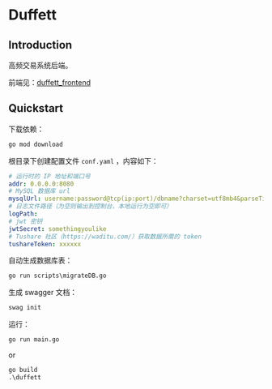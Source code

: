 # Duffett

## Introduction

高频交易系统后端。

前端见：[duffett_frontend](https://github.com/99MyCql/duffett_frontend)

## Quickstart

下载依赖：

```cmd
go mod download
```

根目录下创建配置文件 `conf.yaml` ，内容如下：

```yaml
# 运行时的 IP 地址和端口号
addr: 0.0.0.0:8080
# MySQL 数据库 url
mysqlUrl: username:password@tcp(ip:port)/dbname?charset=utf8mb4&parseTime=True&loc=Local
# 日志文件路径（为空则输出到控制台，本地运行为空即可）
logPath:
# jwt 密钥
jwtSecret: somethingyoulike
# Tushare 社区（https://waditu.com/）获取数据所需的 token
tushareToken: xxxxxx
```

自动生成数据库表：

```cmd
go run scripts\migrateDB.go
```

生成 swagger 文档：

```cmd
swag init
```

运行：

```cmd
go run main.go
```

or

```cmd
go build
.\duffett
```
